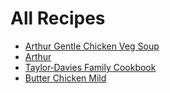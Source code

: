 # All Recipes

- [Arthur Gentle Chicken Veg Soup](arthur/arthur-gentle-chicken-veg-soup.md)
- [Arthur](arthur/index.md)
- [Taylor‑Davies Family Cookbook](index.md)
- [Butter Chicken Mild](mid-week-meals/butter-chicken-mild.md)

